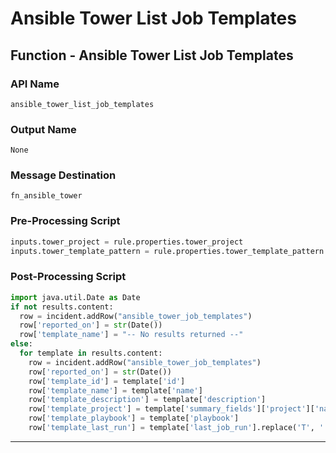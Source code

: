 <!--
    DO NOT MANUALLY EDIT THIS FILE
    THIS FILE IS AUTOMATICALLY GENERATED WITH resilient-circuits codegen
-->

# Ansible Tower List Job Templates

## Function - Ansible Tower List Job Templates

### API Name
`ansible_tower_list_job_templates`

### Output Name
`None`

### Message Destination
`fn_ansible_tower`

### Pre-Processing Script
```python
inputs.tower_project = rule.properties.tower_project
inputs.tower_template_pattern = rule.properties.tower_template_pattern
```

### Post-Processing Script
```python
import java.util.Date as Date
if not results.content:
  row = incident.addRow("ansible_tower_job_templates")
  row['reported_on'] = str(Date())
  row['template_name'] = "-- No results returned --"
else:
  for template in results.content:
    row = incident.addRow("ansible_tower_job_templates")
    row['reported_on'] = str(Date())
    row['template_id'] = template['id']
    row['template_name'] = template['name']
    row['template_description'] = template['description']
    row['template_project'] = template['summary_fields']['project']['name']
    row['template_playbook'] = template['playbook']
    row['template_last_run'] = template['last_job_run'].replace('T', ' ') if template['last_job_run'] else None
```

---

